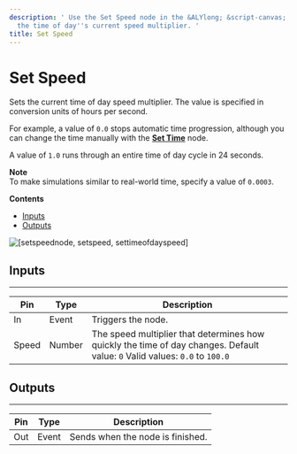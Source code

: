 ```yaml
---
description: ' Use the Set Speed node in the &ALYlong; &script-canvas; editor to set
  the time of day''s current speed multiplier. '
title: Set Speed
---
```

# Set Speed<a name="set-speed"></a>

Sets the current time of day speed multiplier\. The value is specified in conversion units of hours per second\. 

For example, a value of `0.0` stops automatic time progression, although you can change the time manually with the **[Set Time](/docs/userguide/set-time.md)** node\. 

A value of `1.0` runs through an entire time of day cycle in 24 seconds\. 

**Note**  
To make simulations similar to real\-world time, specify a value of `0.0003`\.

**Contents**
+ [Inputs](#set-speed-input)
+ [Outputs](#set-speed-output)

![\[setspeednode, setspeed, settimeofdayspeed\]](/images/userguide/scripting/script-canvas/scriptcanvasnodes/script-canvas-set-speed-node.png)

## Inputs<a name="set-speed-input"></a>


****  

| Pin | Type | Description | 
| --- | --- | --- | 
| In | Event | Triggers the node\. | 
| Speed | Number |  The speed multiplier that determines how quickly the time of day changes\. Default value: `0` Valid values: `0.0` to `100.0`  | 

## Outputs<a name="set-speed-output"></a>


****  

| Pin | Type | Description | 
| --- | --- | --- | 
| Out | Event | Sends when the node is finished\. | 